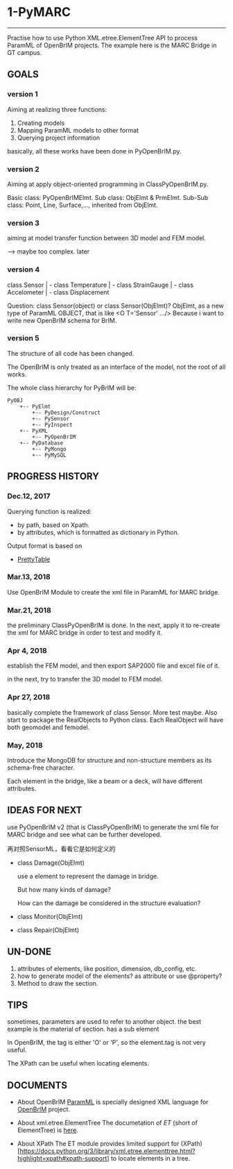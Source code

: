 # 1-PyMARC
---
Practise how to use Python XML.etree.ElementTree API  to process ParamML of OpenBrIM projects.
The example here is the MARC Bridge in GT campus.

## GOALS

### version 1

Aiming at realizing three functions:

1. Creating models
2. Mapping ParamML models to other format
3. Querying project information

basically, all these works have been done in PyOpenBrIM.py.


### version 2

Aiming at apply object-oriented programming in ClassPyOpenBrIM.py.

Basic class: PyOpenBrIMElmt.
Sub class: ObjElmt & PrmElmt.
Sub-Sub class: Point, Line, Surface,..., inherited from ObjElmt.

### version 3

aiming at model transfer function between 3D model and FEM model.

--> maybe too complex. later

### version 4

class Sensor
  | - class Temperature
  | - class StrainGauge
  | - class Accelometer
  | - class Displacement

Question: class Sensor(object) or class Sensor(ObjElmt)?
ObjElmt, as a new type of ParamML OBJECT, that is like <O T='Sensor' .../>
Because i want to write new OpenBrIM schema for BrIM.

### version 5

The structure of all code has been changed.

The OpenBrIM is only treated as an interface of the model, not the root of all works.

The whole class hierarchy for PyBrIM will be:

```
PyOBJ
    +-- PyElmt
        +-- PyDesign/Construct
        +-- PySensor
        +-- PyInspect
    +-- PyXML
        +-- PyOpenBrIM
    +-- PyDatabase
        +-- PyMongo
        +-- PyMySQL
```

## PROGRESS HISTORY

### Dec.12, 2017

Querying function is realized:
- by path, based on Xpath.
- by attributes, which is formatted as dictionary in Python.

Output format is based on
- [PrettyTable](https://pypi.python.org/pypi/PrettyTable)

### Mar.13, 2018

Use OpenBrIM Module to create the xml file in ParamML for MARC bridge.

### Mar.21, 2018

the preliminary ClassPyOpenBrIM is done.
In the next, apply it to re-create the xml for MARC bridge in order to test and modify it.

### Apr 4, 2018

establish the FEM model, and then export SAP2000 file and excel file of it.

in the next, try to transfer the 3D model to FEM model.

### Apr 27, 2018
basically complete the framework of class Sensor.
More test maybe.
Also start to package the RealObjects to Python class. Each RealObject will have both geomodel and femodel.

### May, 2018

Introduce the MongoDB for structure and non-structure members as its schema-free character.

Each element in the bridge, like a beam or a deck, will have different attributes.

## IDEAS FOR NEXT

use PyOpenBrIM v2 (that is ClassPyOpenBrIM) to generate the xml file for MARC bridge and see what can be further developed.

再对照SensorML，看看它是如何定义的

* class Damage(ObjElmt)

    use a element to represent the damage in bridge.

    But how many kinds of damage?

    How can the damage be considered in the structure evaluation?

* class Monitor(ObjElmt)

* class Repair(ObjElmt)


## UN-DONE

1. attributes of elements, like position, dimension, db_config, etc.
2. how to generate model of the elements? as attribute or use @property?
3. Method to draw the section.

## TIPS

sometimes, parameters are used to refer to another object.
the best example is the material of section. <O T='Section'> has a sub element <P T='Material' V='Material Name'>

In OpenBrIM, the tag is either 'O' or 'P', so the element.tag is not very useful.

The XPath can be useful when locating elements.

## DOCUMENTS

* About OpenBrIM
[ParamML](https://sites.google.com/a/redeqn.com/paramml-author-s-guide/) is specially designed XML language for [OpenBrIM](https://openbrim.appspot.com/www/brim/) project.

* About xml.etree.ElementTree
The documetation of *ET* (short of ElementTree) is [here](https://docs.python.org/3/library/xml.etree.elementtree.html#).

* About XPath
The ET module provides limited support for (XPath)[https://docs.python.org/3/library/xml.etree.elementtree.html?highlight=xpath#xpath-support] to locate elements in a tree.
